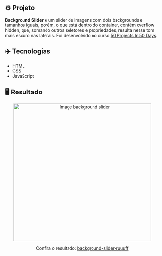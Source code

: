 ## ⚙️ Projeto

**Background Slider** é um slider de imagens com dois backgrounds e tamanhos iguais, porém, o que está dentro do container, contém overflow hidden, que, somando outros seletores e propriedades, resulta nesse tom mais escuro nas laterais. Foi desenvolvido no curso <a href="https://www.udemy.com/share/103Pv2AEcYdFxQQXUH">50 Projects In 50 Days</a>.

## ✈️ Tecnologias

- HTML
- CSS
- JavaScript

## 🖥️ Resultado

<div align="center">
  <img alt="Image background slider" src="https://i.imgur.com/G9gRXMv.png" width="450px">
  <p>Confira o resultado: <a href="https://background-slider-ruuuff.netlify.app">background-slider-ruuuff</a></p>
</div>
